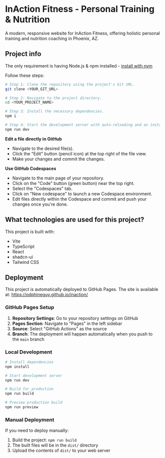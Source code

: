 # InAction Fitness - Personal Training & Nutrition

A modern, responsive website for InAction Fitness, offering holistic personal training and nutrition coaching in Phoenix, AZ.

## Project info


The only requirement is having Node.js & npm installed - [install with nvm](https://github.com/nvm-sh/nvm#installing-and-updating)

Follow these steps:

```sh
# Step 1: Clone the repository using the project's Git URL.
git clone <YOUR_GIT_URL>

# Step 2: Navigate to the project directory.
cd <YOUR_PROJECT_NAME>

# Step 3: Install the necessary dependencies.
npm i

# Step 4: Start the development server with auto-reloading and an instant preview.
npm run dev
```

**Edit a file directly in GitHub**

- Navigate to the desired file(s).
- Click the "Edit" button (pencil icon) at the top right of the file view.
- Make your changes and commit the changes.

**Use GitHub Codespaces**

- Navigate to the main page of your repository.
- Click on the "Code" button (green button) near the top right.
- Select the "Codespaces" tab.
- Click on "New codespace" to launch a new Codespace environment.
- Edit files directly within the Codespace and commit and push your changes once you're done.

## What technologies are used for this project?

This project is built with:

- Vite
- TypeScript
- React
- shadcn-ui
- Tailwind CSS

## Deployment

This project is automatically deployed to GitHub Pages. The site is available at: https://odphineguy.github.io/inaction/

### GitHub Pages Setup

1. **Repository Settings**: Go to your repository settings on GitHub
2. **Pages Section**: Navigate to "Pages" in the left sidebar
3. **Source**: Select "GitHub Actions" as the source
4. **Branch**: The deployment will happen automatically when you push to the `main` branch

### Local Development

```sh
# Install dependencies
npm install

# Start development server
npm run dev

# Build for production
npm run build

# Preview production build
npm run preview
```

### Manual Deployment

If you need to deploy manually:

1. Build the project: `npm run build`
2. The built files will be in the `dist/` directory
3. Upload the contents of `dist/` to your web server
